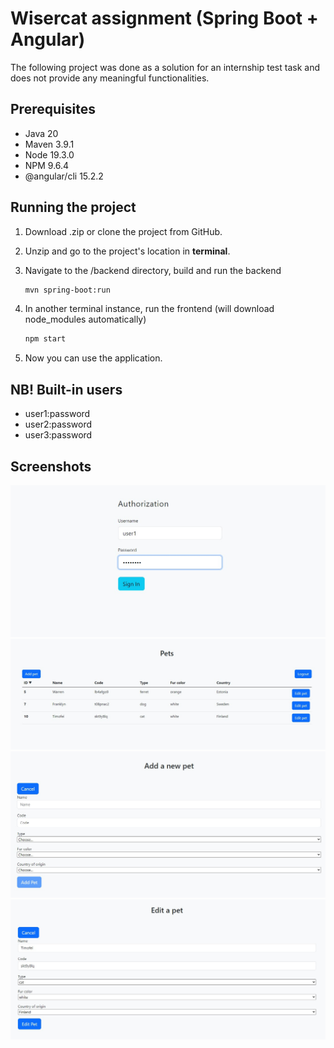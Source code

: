 # Wisercat assignment (Spring Boot + Angular)
The following project was done as a solution for an internship test task and does not provide any meaningful functionalities.
 
## Prerequisites

* Java 20
* Maven 3.9.1
* Node 19.3.0
* NPM 9.6.4
* @angular/cli 15.2.2

## Running the project

1. Download .zip or clone the project from GitHub.

2. Unzip and go to the project's location in __terminal__.

3. Navigate to the /backend directory, build and run the backend 
   ```sh
   mvn spring-boot:run
   ```

4. In another terminal instance, run the frontend (will download node_modules automatically)
   ```sh
   npm start
   ```
   
5. Now you can use the application.

## NB! Built-in users
* user1:password
* user2:password
* user3:password

## Screenshots
![loginPage](loginPage.jpg)
![homePage](homePage.jpg)
![addPetPage](addPetPage.jpg)
![editPetPage](editPetPage.jpg)
